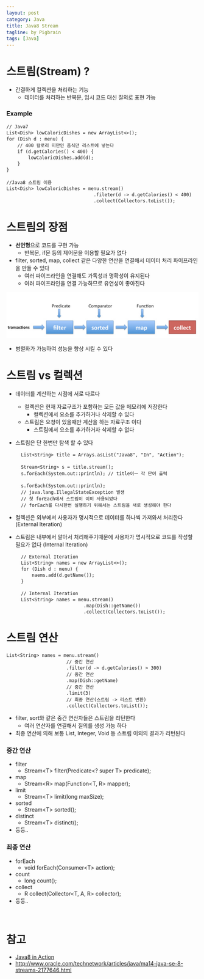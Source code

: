 ```yaml
---
layout: post
category: Java
title: Java8 Stream  
tagline: by Pigbrain
tags: [Java]
---
```


<!--more-->


# 스트림(Stream) ?
* 간결하게 컬렉션을 처리하는 기능  
	* 데이터를 처리하는 반복문, 임시 코드 대신 질의로 표현 가능  

### Example 
	
	// Java7
	List<Dish> lowCaloricDishes = new ArrayList<>();	
	for (Dish d : menu) {
		// 400 칼로리 미만인 음식만 리스트에 넣는다  
		if (d.getCalories() < 400) {
			lowCaloricDishes.add(d);
		}
	}
	
	//Java8 스트림 이용 
	List<Dish> lowCaloricDishes = menu.stream()
	                                .fileter(d -> d.getCalories() < 400)  
	                                .collect(Collectors.toList());
  
# 스트림의 장점  
* **선언형**으로 코드를 구현 가능  
	* 반복문, if문 등의 제어문을 이용할 필요가 없다  
* filter, sorted, map, collect 같은 다양한 연산을 연결해서 데이터 처리 파이프라인을 만들 수 있다  
	* 여러 파이프라인을 연결해도 가독성과 명확성이 유지된다  
	* 여러 파이프라인을 연결 가능하므로 유연성이 좋아진다  
  
<img src="/assets/themes/Snail/img/Java/Stream/pipeline.png" alt="">  
  
* 병렬화가 가능하여 성능을 향상 시킬 수 있다  
  
# 스트림 vs 컬렉션  
* 데이터를 계산하는 시점에 서로 다르다  
	* 컬렉션은 현재 자료구조가 포함하는 모든 값을 메모리에 저장한다  
		* 컬렉션에서 요소를 추가하거나 삭제할 수 있다  
	* 스트림은 요청이 있을때만 계산을 하는 자료구조 이다  
		* 스트림에서 요소를 추가하거자 삭제할 수 없다  
* 스트림은 단 한번만 탐색 할 수 있다  
	
		List<String> title = Arrays.asList("Java8", "In", "Action");
		
		Stream<String> s = title.stream();
		s.forEach(System.out::println);	// title이ㅡ 각 단어 출력 
		
		s.forEach(System.out::println);	
		// java.lang.IllegalStateException 발생 
		// 첫 forEach에서 스트림이 이미 사용되었다 
		// forEach를 다시한번 실행하기 위해서는 스트림을 새로 생성해야 한다  
  
* 컬렉션은 외부에서 사용자가 명시적으로 데이터를 하나씩 가져와서 처리한다 (External Iteration)  
* 스트림은 내부에서 알아서 처리해주기때문에 사용자가 명시적으로 코드를 작성할 필요가 없다 (Internal Iteration)  
		
		// External Iteration  
		List<String> names = new ArrayList<>();  
		for (Dish d : menu) {  
			naems.add(d.getName());  
		}  
		
		// Internal Iteration  
		List<String> names = menu.stream()
		                       .map(Dish::getName())
		                       .collect(Collectors.toList());
  
# 스트림 연산  

	List<String> names = menu.stream()
	                      // 중간 연산
	                      .filter(d -> d.getCalories() > 300)  
	                      // 중간 연산  
	                      .map(Dish::getName)  
	                      // 중간 연산
	                      .limit(3) 
	                      // 최종 연산(스트림 -> 리스트 변환)  
	                      .collect(Collectors.toList());  
  
* filter, sort와 같은 중간 연산자들은 스트림을 리턴한다  
	* 여러 연산자를 연결해서 질의를 생성 가능 하다  
* 최종 연산에 의해 보통 List, Integer, Void 등 스트림 이외의 결과가 리턴된다  
	
### 중간 연산  
* filter  
	* Stream<T\> filter(Predicate<? super T\> predicate);
* map  
	* Stream<R\> map(Function<T, R\> mapper);
* limit  
	* Stream<T\> limit(long maxSize);
* sorted  
	*  Stream<T\> sorted();
* distinct  
	* Stream<T\> distinct();
* 등등.. 

### 최종 연산  
* forEach  
	* void forEach(Consumer<T\> action);  
* count  
	* long count();  
* collect  
	* R collect(Collector<T, A, R\> collector);
* 등등..  

<br>  
  

# 참고   
* [Java8 in Action](http://book.naver.com/bookdb/book_detail.nhn?bid=8883567)  
* http://www.oracle.com/technetwork/articles/java/ma14-java-se-8-streams-2177646.html  
